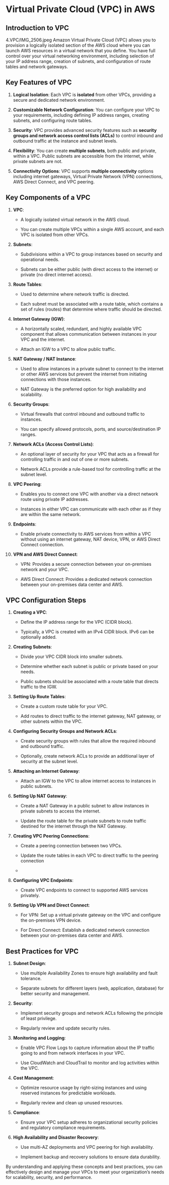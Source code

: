 <h1> Virtual Private Cloud (VPC) in AWS</h1>

<h2>Introduction to VPC</h2>
4.VPC/IMG_2506.jpeg
Amazon Virtual Private Cloud (VPC) allows you to provision a logically isolated section of the AWS cloud where you can launch AWS resources in a virtual network that you define. You have full control over your virtual networking environment, including selection of your IP address range, creation of subnets, and configuration of route tables and network gateways.


<h2>Key Features of VPC</h2>


1. **Logical Isolation**: Each VPC is **isolated** from other VPCs, providing a secure and dedicated network environment.
   
2. **Customizable Network Configuration**: You can configure your VPC to your requirements, including defining IP address ranges, creating subnets, and configuring route tables.
   
3. **Security**: VPC provides advanced security features such as **security groups and network access control lists (ACLs)** to control inbound and outbound traffic at the instance and subnet levels.
   
4. **Flexibility**: You can create **multiple subnets**, both public and private, within a VPC. Public subnets are accessible from the internet, while private subnets are not.
   
5. **Connectivity Options**: VPC supports **multiple connectivity** options including internet gateways, Virtual Private Network (VPN) connections, AWS Direct Connect, and VPC peering.

    
<h2> Key Components of a VPC</h2>


1. **VPC**:
   
   - A logically isolated virtual network in the AWS cloud.
     
   - You can create multiple VPCs within a single AWS account, and each VPC is isolated from other VPCs.
     

2. **Subnets**:
   
   - Subdivisions within a VPC to group instances based on security and operational needs.
     
   - Subnets can be either public (with direct access to the internet) or private (no direct internet access).
     

3. **Route Tables**:
   
   - Used to determine where network traffic is directed.
     
   - Each subnet must be associated with a route table, which contains a set of rules (routes) that determine where traffic should be directed.
     

4. **Internet Gateway (IGW)**:
   
   - A horizontally scaled, redundant, and highly available VPC component that allows communication between instances in your VPC and the internet.
     
   - Attach an IGW to a VPC to allow public traffic.
     

5. **NAT Gateway / NAT Instance**:
    
   - Used to allow instances in a private subnet to connect to the internet or other AWS services but prevent the internet from initiating connections with those instances.
     
   - NAT Gateway is the preferred option for high availability and scalability.
     

6. **Security Groups**:
    
   - Virtual firewalls that control inbound and outbound traffic to instances.
     
   - You can specify allowed protocols, ports, and source/destination IP ranges.
     

7. **Network ACLs (Access Control Lists)**:
    
   - An optional layer of security for your VPC that acts as a firewall for controlling traffic in and out of one or more subnets.
     
   - Network ACLs provide a rule-based tool for controlling traffic at the subnet level.
     

8. **VPC Peering**:
    
   - Enables you to connect one VPC with another via a direct network route using private IP addresses.
     
   - Instances in either VPC can communicate with each other as if they are within the same network.
     

9. **Endpoints**:
    
   - Enable private connectivity to AWS services from within a VPC without using an internet gateway, NAT device, VPN, or AWS Direct Connect connection.
     

10. **VPN and AWS Direct Connect**:
    
    - VPN: Provides a secure connection between your on-premises network and your VPC.
      
    - AWS Direct Connect: Provides a dedicated network connection between your on-premises data center and AWS.
      

<h2>VPC Configuration Steps</h2>


1. **Creating a VPC**:
   
   - Define the IP address range for the VPC (CIDR block).
     
   - Typically, a VPC is created with an IPv4 CIDR block. IPv6 can be optionally added.
     

2. **Creating Subnets**:
   
   - Divide your VPC CIDR block into smaller subnets.
     
   - Determine whether each subnet is public or private based on your needs.
     
   - Public subnets should be associated with a route table that directs traffic to the IGW.
     

3. **Setting Up Route Tables**:
   
   - Create a custom route table for your VPC.
     
   - Add routes to direct traffic to the internet gateway, NAT gateway, or other subnets within the VPC.
     

4. **Configuring Security Groups and Network ACLs**:
   
   - Create security groups with rules that allow the required inbound and outbound traffic.
     
   - Optionally, create network ACLs to provide an additional layer of security at the subnet level.
     

5. **Attaching an Internet Gateway**:
    
   - Attach an IGW to the VPC to allow internet access to instances in public subnets.
     

6. **Setting Up NAT Gateway**:
    
   - Create a NAT Gateway in a public subnet to allow instances in private subnets to access the internet.
     
   - Update the route table for the private subnets to route traffic destined for the internet through the NAT Gateway.
     

7. **Creating VPC Peering Connections**:
    
   - Create a peering connection between two VPCs.
     
   - Update the route tables in each VPC to direct traffic to the peering connection
   - 

8. **Configuring VPC Endpoints**:
    
   - Create VPC endpoints to connect to supported AWS services privately.
     

9. **Setting Up VPN and Direct Connect**:
    
   - For VPN: Set up a virtual private gateway on the VPC and configure the on-premises VPN device.
     
   - For Direct Connect: Establish a dedicated network connection between your on-premises data center and AWS.
     

<h2>Best Practices for VPC</h2>


1. **Subnet Design**:
   
   - Use multiple Availability Zones to ensure high availability and fault tolerance.
     
   - Separate subnets for different layers (web, application, database) for better security and management.
     

2. **Security**:
   
   - Implement security groups and network ACLs following the principle of least privilege.
     
   - Regularly review and update security rules.
     

3. **Monitoring and Logging**:
   
   - Enable VPC Flow Logs to capture information about the IP traffic going to and from network interfaces in your VPC.
     
   - Use CloudWatch and CloudTrail to monitor and log activities within the VPC.
     

4. **Cost Management**:
   
   - Optimize resource usage by right-sizing instances and using reserved instances for predictable workloads.
     
   - Regularly review and clean up unused resources.
     

5. **Compliance**:
    
   - Ensure your VPC setup adheres to organizational security policies and regulatory compliance requirements.
     

6. **High Availability and Disaster Recovery**:
    
   - Use multi-AZ deployments and VPC peering for high availability.
     
   - Implement backup and recovery solutions to ensure data durability.
     

By understanding and applying these concepts and best practices, you can effectively design and manage your VPCs to meet your organization’s needs for scalability, security, and performance.
